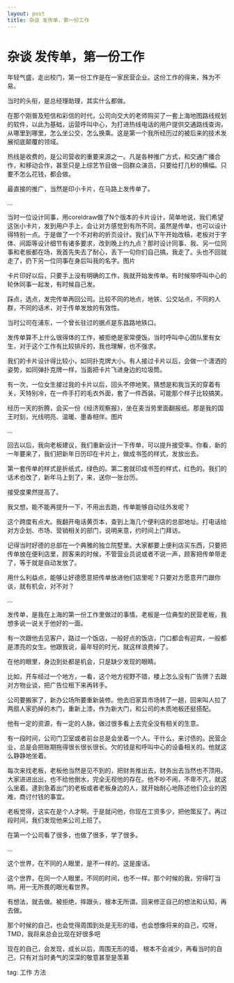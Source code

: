 ```yaml
---
layout: post
title: 杂谈 发传单，第一份工作
---
```


# 杂谈 发传单，第一份工作

年轻气盛，走出校门，第一份工作是在一家民营企业。这份工作的得来，殊为不易。

 

当时的头衔，是总经理助理，其实什么都做。

 

在那个刚普及短信和彩信的时代，公司向交大的老师购买了一套上海地图路线规划的软件，以此为基础，运营呼叫中心，为打进热线电话的用户提供交通路线查询，从哪里到哪里，怎么坐公交，怎么换乘。这是第一个我所经历过的被后来的技术发展彻底颠覆的领域。

 

热线是收费的，是公司营收的重要来源之一。凡是各种推广方式，和交通广播合作，和移动合作，甚至只是上综艺节目做一回群众演员，只要给打几秒的横幅。只要不怎么花钱，都会做。

最直接的推广，当然是印小卡片，在马路上发传单了。



...

 



当时一位设计同事，用coreldraw做了N个版本的卡片设计，简单地说，我们希望这张小卡片，发到用户手上，会让对方感觉到有所不同，虽然是传单，也可以设计得特别一点。于是做了一个不对称的折页设计。我们从下午开始改稿，老板对于字体、间距等设计细节有诸多要求，改到晚上约九点？那时设计同事、我、另一位同事和老板都在场，我首先失去了耐心，丢下一句你们自己搞，我走了。头也不回就走了，扔下另一位同事在身后叫我的名字。图片

 

卡片印好以后，只要手上没有明确的工作，我就开始发传单。有时候带呼叫中心的轮休同事一起发，有时候自己发。

 

踩点，选点，发完传单再回公司。比较不同的地点，地铁、公交站点，不同的人群，不同的话术，对于传单发放的有效性。

当时公司在浦东，一个曾长驻过的据点是东昌路地铁口。

 

发传单算不上什么很得体的工作，被拒绝是家常便饭。当时呼叫中心团队里有女生，对于这个工作有比较排斥的，我也理解，也不强求。

 

我们的卡片设计得比较小，如同扑克牌大小。有人接过卡片以后，会做一个潇洒的姿势，如同弹扑克牌一样，当面把卡片飞进身边的垃圾筒。

 

有一次，一位女生接过我的卡片以后，回头不停地笑。猜想是和我当天的穿着有关，天特别冷，在一件手打的毛衣外面，套了一件西装。可能那个样子比较搞笑。

 

经历一天的折腾，会买一份《经济观察报》，坐在麦当劳里面翻报纸。那是我的国王时刻，光线明亮、温暖、墨香相伴。图片

 

...

 



回去以后，我向老板建议，我们重新设计一下传单，可以提升接受率。你看，新的一年要来了，我们把新年日历印在卡片上，做成书签的样式，发放出去。

 

第一套传单的样式是折纸式，绿色的。第二套就印成书签的样式，红色的。我们的话术也改了，新年马上到了，来，送你一张台历。

 

接受度果然提高了。

 

我又想，能不能再提升一下，不用出去跑，传单能够自动往外发呢？

 

这个跨度有点大。我翻开电话黄页本，查到上海几个便利店的总部地址。打电话给对方企划、市场、营销相关的部门，说明来意，约时间上门拜访。

 

记得当时好德的总部在一个典雅的独立院墅里。大家都要上便利店买东西，只要把传单放在便利店里，顾客来的时候，不管营业员说或者不说一声，顾客把传单带走了，等于就是自动发放了。

 

用什么利益点，能够让好德愿意把传单放进他们店里呢？只要对方愿意开门跟你谈，就有机会，对不对？

 

...

 



发传单，是我在上海的第一份工作里做过的事情。老板是一位典型的民营老板，我想多说一说关于他好的一面。

 

有一次跟他去见客户，路过一个饭店，一般好点的饭店，门口都会有迎宾，一般都是漂亮的女生。他跟我说，最年轻的时光，就这样浪费掉了。

 

在他的眼里，身边到处都是机会，只是缺少发现的眼睛。

比如，开车经过一个地方，一看，这个地方视野不错，楼上怎么没有广告牌？去跟对方物业谈，把广告位租下来再转手。

公司要搬家了，新办公场所要重新装修。他去旧家具市场转了一趟，回来叫人拉了两扇人家扔掉的木门，重新上漆，作为新大门，和公司的木质地板还挺搭配。

他有一定的资源，有一定的人脉，做过很多看上去完全没有相关的生意。

 

有一段时间，公司门卫室或者前台总是会坐着一个人。干什么，来讨债的。民营企业，总是会把账期拖得很长很长很长。欠的钱是和呼叫中心的设备相关的。他就这么静静地坐着。

每次来找老板，老板他当然是见不到的，把财务推出去，财务出去当然也不顶用。大家进进出出，也不给他倒水，完全无视他的存在。他不吵不闹，不卑不亢，就这么坐着。逮到急着出门的老板或者老板身边的人，就开始耐心地陈述他们企业的困难，商讨付钱的事宜。

 

老板觉得，这实在是个人才啊。于是就问他，你现在工资多少，把他策反了。再过段时间，我们发现他来公司上班了。

 

在第一个公司看了很多，也做了很多，学了很多。



...

 

 

这个世界，在不同的人眼里，是不一样的。这是废话。

这个世界，在同一个人眼里，不同的时间，也不一样。那个时候的我，穷得叮当响，用一无所畏的眼光看世界。

有想法，就去做。被拒绝，摔跟头，根本无所谓。回来修正自己的想法和认知，再去做。

 

那个时候的自己，也会觉得周围到处是无形的墙，也会想像将来的自己，哎呀，TMD，我将来总会比现在好很多吧

现在的自己，会发现，成长以后，周围无形的墙， 根本不会减少，再看当时的自己，只有对当时勇气的深深的敬意甚至是羡慕

 
 
 

tag: 工作 方法